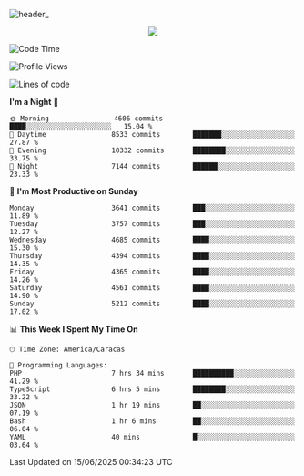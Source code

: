 ![header_](https://github.com/user-attachments/assets/4010d822-ccdc-4198-b608-18c773338d18)


<p align="center">
  <a href="http://www.github.com/thevacs">
    <img src="https://github-readme-streak-stats.herokuapp.com/?user=thevacs&stroke=ffffff&background=1c1917&ring=0891b2&fire=0891b2&currStreakNum=ffffff&currStreakLabel=0891b2&sideNums=ffffff&sideLabels=ffffff&dates=ffffff&hide_border=true" />
  </a>
</p>

<!--START_SECTION:waka-->
![Code Time](http://img.shields.io/badge/Code%20Time-3%2C457%20hrs%2039%20mins-blue)

![Profile Views](http://img.shields.io/badge/Profile%20Views-1-blue)

![Lines of code](https://img.shields.io/badge/From%20Hello%20World%20I%27ve%20Written-4.4%20million%20lines%20of%20code-blue)

**I'm a Night 🦉** 

```text
🌞 Morning                4606 commits        ████░░░░░░░░░░░░░░░░░░░░░   15.04 % 
🌆 Daytime                8533 commits        ███████░░░░░░░░░░░░░░░░░░   27.87 % 
🌃 Evening                10332 commits       ████████░░░░░░░░░░░░░░░░░   33.75 % 
🌙 Night                  7144 commits        ██████░░░░░░░░░░░░░░░░░░░   23.33 % 
```
📅 **I'm Most Productive on Sunday** 

```text
Monday                   3641 commits        ███░░░░░░░░░░░░░░░░░░░░░░   11.89 % 
Tuesday                  3757 commits        ███░░░░░░░░░░░░░░░░░░░░░░   12.27 % 
Wednesday                4685 commits        ████░░░░░░░░░░░░░░░░░░░░░   15.30 % 
Thursday                 4394 commits        ████░░░░░░░░░░░░░░░░░░░░░   14.35 % 
Friday                   4365 commits        ████░░░░░░░░░░░░░░░░░░░░░   14.26 % 
Saturday                 4561 commits        ████░░░░░░░░░░░░░░░░░░░░░   14.90 % 
Sunday                   5212 commits        ████░░░░░░░░░░░░░░░░░░░░░   17.02 % 
```


📊 **This Week I Spent My Time On** 

```text
🕑︎ Time Zone: America/Caracas

💬 Programming Languages: 
PHP                      7 hrs 34 mins       ██████████░░░░░░░░░░░░░░░   41.29 % 
TypeScript               6 hrs 5 mins        ████████░░░░░░░░░░░░░░░░░   33.22 % 
JSON                     1 hr 19 mins        ██░░░░░░░░░░░░░░░░░░░░░░░   07.19 % 
Bash                     1 hr 6 mins         ██░░░░░░░░░░░░░░░░░░░░░░░   06.04 % 
YAML                     40 mins             █░░░░░░░░░░░░░░░░░░░░░░░░   03.64 % 
```


 Last Updated on 15/06/2025 00:34:23 UTC
<!--END_SECTION:waka-->
